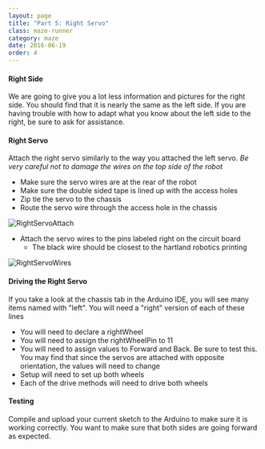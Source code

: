 ```yaml
---
layout: page
title: "Part 5: Right Servo"
class: maze-runner
category: maze
date: 2016-06-19
order: 4
---
```


#### Right Side

We are going to give you a lot less information and pictures for the right side. You should find that it is nearly the same as the left side. If you are having trouble with how to adapt what you know about the left side to the right, be sure to ask for assistance.

#### Right Servo

Attach the right servo similarly to the way you attached the left servo. *Be very careful not to damage the wires on the top side of the robot*
* Make sure the servo wires are at the rear of the robot
* Make sure the double sided tape is lined up with the access holes
* Zip tie the servo to the chassis
* Route the servo wire through the access hole in the chassis

![RightServoAttach]({{site.baseurl}}/assets/mazerunner/rightservo_attach.jpg)

* Attach the servo wires to the pins labeled right on the circuit board
    * The black wire should be closest to the hartland robotics printing
    
![RightServoWires]({{site.baseurl}}/assets/mazerunner/rightservo_wires.jpg)

#### Driving the Right Servo

If you take a look at the chassis tab in the Arduino IDE, you will see many items named with "left". You will need a "right" version of each of these lines

* You will need to declare a rightWheel
* You will need to assign the rightWheelPin to 11
* You will need to assign values to Forward and Back. Be sure to test this. You may find that since the servos are attached with opposite orientation, the values will need to change
* Setup will need to set up both wheels
* Each of the drive methods will need to drive both wheels

#### Testing

Compile and upload your current sketch to the Arduino to make sure it is working correctly. You want to make sure that both sides are going forward as expected.
